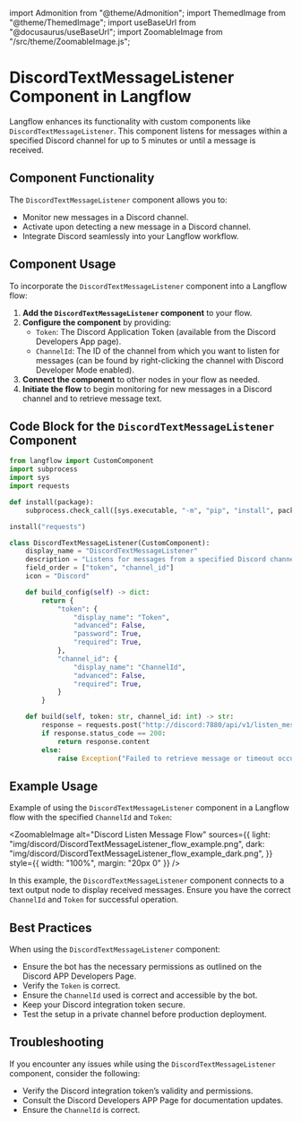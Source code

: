 import Admonition from "@theme/Admonition";
import ThemedImage from "@theme/ThemedImage";
import useBaseUrl from "@docusaurus/useBaseUrl";
import ZoomableImage from "/src/theme/ZoomableImage.js";

# DiscordTextMessageListener Component in Langflow

Langflow enhances its functionality with custom components like `DiscordTextMessageListener`. This component listens for messages within a specified Discord channel for up to 5 minutes or until a message is received.

## Component Functionality

<Admonition type="tip" title="Component Functionality">

The `DiscordTextMessageListener` component allows you to:

- Monitor new messages in a Discord channel.
- Activate upon detecting a new message in a Discord channel.
- Integrate Discord seamlessly into your Langflow workflow.

</Admonition>

## Component Usage

To incorporate the `DiscordTextMessageListener` component into a Langflow flow:

1. **Add the `DiscordTextMessageListener` component** to your flow.
2. **Configure the component** by providing:
   - `Token`: The Discord Application Token (available from the Discord Developers App page).
   - `ChannelId`: The ID of the channel from which you want to listen for messages (can be found by right-clicking the channel with Discord Developer Mode enabled).
3. **Connect the component** to other nodes in your flow as needed.
4. **Initiate the flow** to begin monitoring for new messages in a Discord channel and to retrieve message text.

## Code Block for the `DiscordTextMessageListener` Component

```python
from langflow import CustomComponent
import subprocess
import sys
import requests

def install(package):
    subprocess.check_call([sys.executable, "-m", "pip", "install", package])

install("requests")

class DiscordTextMessageListener(CustomComponent):
    display_name = "DiscordTextMessageListener"
    description = "Listens for messages from a specified Discord channel."
    field_order = ["token", "channel_id"]
    icon = "Discord"

    def build_config(self) -> dict:
        return {
            "token": {
                "display_name": "Token",
                "advanced": False,
                "password": True,
                "required": True,
            },
            "channel_id": {
                "display_name": "ChannelId",
                "advanced": False,
                "required": True,
            }
        }

    def build(self, token: str, channel_id: int) -> str:
        response = requests.post("http://discord:7880/api/v1/listen_message", json={"token": token, "channel_id": channel_id})
        if response.status_code == 200:
            return response.content
        else:
            raise Exception("Failed to retrieve message or timeout occurred.")
```

## Example Usage

<Admonition type="info" title="Example Usage">

Example of using the `DiscordTextMessageListener` component in a Langflow flow with the specified `ChannelId` and `Token`:

<ZoomableImage
  alt="Discord Listen Message Flow"
  sources={{
    light: "img/discord/DiscordTextMessageListener_flow_example.png",
    dark: "img/discord/DiscordTextMessageListener_flow_example_dark.png",
  }}
  style={{ width: "100%", margin: "20px 0" }}
/>

In this example, the `DiscordTextMessageListener` component connects to a text output node to display received messages. Ensure you have the correct `ChannelId` and `Token` for successful operation.

</Admonition>

## Best Practices

<Admonition type="tip" title="Best Practices">

When using the `DiscordTextMessageListener` component:

- Ensure the bot has the necessary permissions as outlined on the Discord APP Developers Page.
- Verify the `Token` is correct.
- Ensure the `ChannelId` used is correct and accessible by the bot.
- Keep your Discord integration token secure.
- Test the setup in a private channel before production deployment.

</Admonition>

## Troubleshooting

<Admonition type="caution" title="Troubleshooting">

If you encounter any issues while using the `DiscordTextMessageListener` component, consider the following:

- Verify the Discord integration token’s validity and permissions.
- Consult the Discord Developers APP Page for documentation updates.
- Ensure the `ChannelId` is correct.

</Admonition>